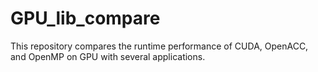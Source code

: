 # GPU_lib_compare
This repository compares the runtime performance of CUDA, OpenACC, and OpenMP on GPU with several applications.
